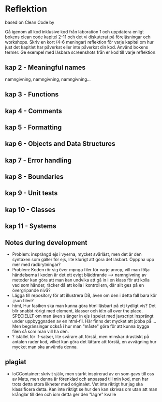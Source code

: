 # Reflektion 
based on Clean Code by 


Gå igenom all kod inklusive kod från laboration 1 och uppdatera enligt bokens clean code
kapitel 2-11 och det vi diskuterat på föreläsningar och workshops. Skriv en kort (4-6
meningar) reflektion för varje kapitel om hur just det kapitlet har påverkat eller inte påverkat
din kod. Använd bokens termer. Ge exempel med läsbara screenshots från er kod till varje
reflektion.


## kap 2 - Meaningful names
namngivning, namngivning, namngivning...
## kap 3 - Functions
## kap 4 - Comments
## kap 5 - Formatting
## kap 6 - Objects and Data Structures
## kap 7 - Error handling
## kap 8 - Boundaries
## kap 9 - Unit tests
## kap 10 - Classes
## kap 11 - Systems


## Notes during development
- Problem: insprängd ejs i vyerna, mycket svårläst, men det är den syntaxen som gäller för ejs, lite klurigt att göra det läsbart. Öpppna upp mer med radbrytningar?
- Problem: Koden rör sig över mpnga filer för varje anrop, vill  man följa händelserna i koden är det ett evigt bläddrande --> namngivning av metoder kan göra att man kan undvika att gå in i en klass för att kolla vad som händer, räcker då att kolla i kontrollern, där allt ges på en övergripande nivå?
- Lägga till repository för att illustrera DB, även om den i detta fall bara kör .json filen?
- html, Hur fasiken ska man kunna göra html läsbart på ett tydligt vis? Det blir snabbt rörigt med element, klasser och id:n all over the place. SPECIELLT om man även slänger in ejs i spelet med javscript insprängt under uppbyggnaden av en html-fil. Här finns det mycket att jobba på ... Men begränsingar också i hur man "måste" göra för att kunna bygga filen så som man vill ha den.
- ? istället för if-satser, lite svårare att förstå, men minskar drastiskt på antalen rader kod, vilket kan göra det lättare att förstå, en avvägning hur mycket man ska använda denna.

## plagiat
- IoCContainer: skrivit själv, men starkt inspirerad av en som gavs till oss av Mats, men denna är förenklad och anpassad till min kod, men har trots detta stora likheter med originalet. Vet inte riktigt hur jag ska klassificera detta. Kan inte riktigt se hur den kan skrivas om utan att man krånglar till den och iom detta ger den "lägre" kvalle